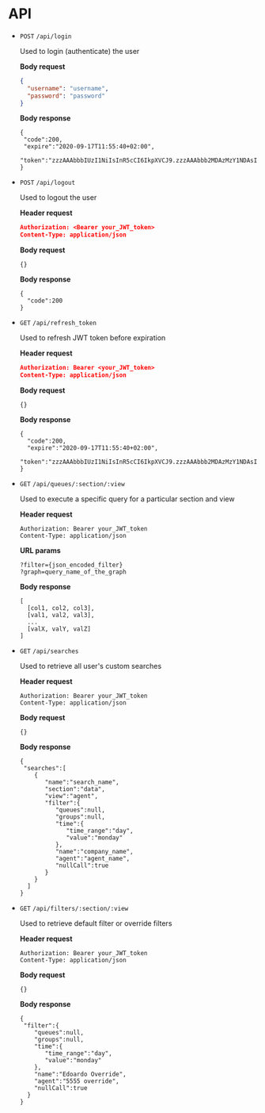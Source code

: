 # API
- `POST` `/api/login`

  Used to login (authenticate) the user
  
  **Body request**
  ```json
  {
    "username": "username",
    "password": "password"
  }
  ```
  **Body response**
   ```
  {
    "code":200,
    "expire":"2020-09-17T11:55:40+02:00",
    "token":"zzzAAAbbbIUzI1NiIsInR5cCI6IkpXVCJ9.zzzAAAbbb2MDAzMzY1NDAsImlkIjoiYWRtaW4iLCJvcmlnX2lhdCI6MTYwMDMzMjk0MCwicXVldWVzIjpbIjQwMiIsIjQwMyJdfQ.zzzAAAbbbXqJeUVhKsMlqckvS_gvV_C5HIZxNV8"
  }
  ```
- `POST` `/api/logout`

  Used to logout the user
  
  **Header request**
  ```json
  Authorization: <Bearer your_JWT_token>
  Content-Type: application/json
   ```
  **Body request**
  ```
  {}
  ```
  **Body response**
  ```
  {
    "code":200
  }
  ```
- `GET` `/api/refresh_token`

  Used to refresh JWT token before expiration
  
  **Header request**
  ```json
  Authorization: Bearer <your_JWT_token>
  Content-Type: application/json
  ```
  **Body request**
   ```
  {}
  ```
  **Body response**
  ```
  {
    "code":200,
    "expire":"2020-09-17T11:55:40+02:00",
    "token":"zzzAAAbbbIUzI1NiIsInR5cCI6IkpXVCJ9.zzzAAAbbb2MDAzMzY1NDAsImlkIjoiYWRtaW4iLCJvcmlnX2lhdCI6MTYwMDMzMjk0MCwicXVldWVzIjpbIjQwMiIsIjQwMyJdfQ.zzzAAAbbbXqJeUVhKsMlqckvS_gvV_C5HIZxNV8"
  }
  ```
- `GET` `/api/queues/:section/:view`

  Used to execute a specific query for a particular section and view
  
  **Header request**
  ```
  Authorization: Bearer your_JWT_token
  Content-Type: application/json
    ```
  **URL params**
  ```
  ?filter={json_encoded_filter}
  ?graph=query_name_of_the_graph
  ```
  **Body response**
  ```
  [
    [col1, col2, col3],
    [val1, val2, val3],
    ...
    [valX, valY, valZ]
  ]
  ```
- `GET` `/api/searches`

  Used to retrieve all user's custom searches
  
  **Header request**
  ```
  Authorization: Bearer your_JWT_token
  Content-Type: application/json
  ```
  **Body request**
  ```
  {}
  ```
  **Body response**
  ```
  {
   "searches":[
      {
         "name":"search_name",
         "section":"data",
         "view":"agent",
         "filter":{
            "queues":null,
            "groups":null,
            "time":{
               "time_range":"day",
               "value":"monday"
            },
            "name":"company_name",
            "agent":"agent_name",
            "nullCall":true
         }
      }
    ]
  } 
  ```
- `GET` `/api/filters/:section/:view`

  Used to retrieve default filter or override filters
  
  **Header request**
  ```
  Authorization: Bearer your_JWT_token
  Content-Type: application/json
  ```
  **Body request**
  ```
  {}
  ```
  **Body response**
  ```
  {
   "filter":{
      "queues":null,
      "groups":null,
      "time":{
         "time_range":"day",
         "value":"monday"
      },
      "name":"Edoardo Override",
      "agent":"5555 override",
      "nullCall":true
    }
  }
  ```
